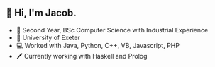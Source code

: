 ## 👋 Hi, I'm Jacob.

- 📝 Second Year, BSc Computer Science with Industrial Experience
- 🏫 University of Exeter
- 💻 Worked with Java, Python, C++, VB, Javascript, PHP
- 🖊 Currently working with Haskell and Prolog

